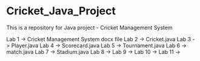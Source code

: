 # Cricket_Java_Project
This is a repository for Java project - Cricket Management System

Lab 1 -> Cricket Management System docx file
Lab 2 -> Cricket.java
Lab 3 -> Player.java
Lab 4 -> Scorecard.java
Lab 5 -> Tournament.java
Lab 6 -> match.java
Lab 7 -> Stadium.java
Lab 8 -> 
Lab 9 ->
Lab 10 -> 
Lab 11 ->
